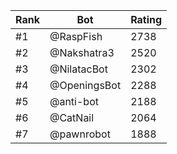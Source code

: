 Rank|Bot|Rating
---|---|---
#1|@RaspFish|2738
#2|@Nakshatra3|2520
#3|@NilatacBot|2302
#4|@OpeningsBot|2288
#5|@anti-bot|2188
#6|@CatNail|2064
#7|@pawnrobot|1888
